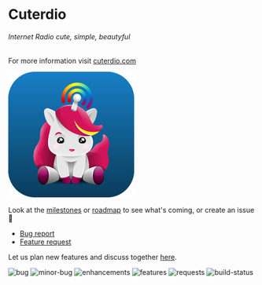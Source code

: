 # Cuterdio
###### Internet Radio cute, simple, beautyful

For more information visit [cuterdio.com](https://cuterdio.com)


![](img/icon_256.png)

Look at the [milestones](https://github.com/Suplanus/Cuterdio/milestones?direction=asc&sort=title&state=open) or [roadmap](https://github.com/Suplanus/Cuterdio/projects/1) to see what's coming, or create an issue 🦄
- [Bug report](https://github.com/Suplanus/Cuterdio/issues/new?assignees=&labels=bug&template=bug_report.md&title=)
- [Feature request](https://github.com/Suplanus/Cuterdio/issues/new?assignees=&labels=request&template=feature_request.md&title=)


Let us plan new features and discuss together [here](https://github.com/Suplanus/Cuterdio/labels/request).


![bug](https://img.shields.io/github/issues-raw/Suplanus/Cuterdio/bug?color=%23fc2929&label=bugs)
![minor-bug](https://img.shields.io/github/issues-raw/Suplanus/Cuterdio/minor-bug?color=%23e88b97&label=minor-bugs)
![enhancements](https://img.shields.io/github/issues-raw/Suplanus/Cuterdio/enhancement?color=%23b7eaed&label=enhancements)
![features](https://img.shields.io/github/issues-raw/Suplanus/Cuterdio/feature?color=%2384b6eb&label=features)
![requests](https://img.shields.io/github/issues-raw/Suplanus/Cuterdio/request?color=%239a45e0&label=requests)
![build-status](https://build.appcenter.ms/v0.1/apps/954c539e-0437-43cd-80d0-1061bd956113/branches/master/badge)
